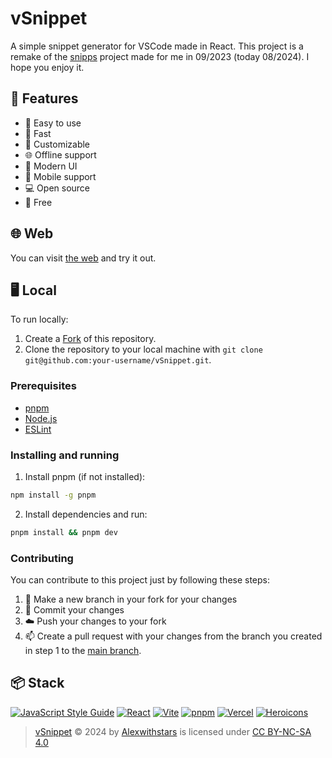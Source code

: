 # vSnippet
A simple snippet generator for VSCode made in React. This project is a remake of the [snipps](https://github.com/alexwithstars/pages/snipps) project made for me in 09/2023 (today 08/2024). I hope you enjoy it.

## 📝 Features
- 🐛 Easy to use
- 🚀 Fast
- 🎨 Customizable
- 🌐 Offline support
- 👔 Modern UI
- 📱 Mobile support
- 💻 Open source
- 💸 Free

## 🌐 Web
You can visit [the web](https://vsnippet.vercel.app/) and try it out.

## 🖥️ Local
To run locally:
1. Create a [Fork](https://github.com/alexwithstars/vSnippet/fork) of this repository.
2. Clone the repository to your local machine with `git clone git@github.com:your-username/vSnippet.git`.
### Prerequisites
- [pnpm](https://pnpm.io/)
- [Node.js](https://nodejs.org/en/)
- [ESLint](https://eslint.org/)

### Installing and running
1. Install pnpm (if not installed):
```bash
npm install -g pnpm
```
2. Install dependencies and run:
```bash
pnpm install && pnpm dev
```

### Contributing
You can contribute to this project just by following these steps:
1. 🌲 Make a new branch in your fork for your changes
2. 🚀 Commit your changes
3. ☁️ Push your changes to your fork
4. 📫 Create a pull request with your changes from the branch you created in step 1 to the [main branch](https://github.com/alexwithstars/vSnippet/tree/main).

## 📦 Stack
[![JavaScript Style Guide](https://img.shields.io/badge/StandardJs--f3df49?logo=standardjs&style=for-the-badge)](https://standardjs.com)
[![React](https://img.shields.io/badge/ReactJs--58c4dc?logo=react&style=for-the-badge)](https://reactjs.org/)
[![Vite](https://img.shields.io/badge/Vite--747bff?logo=vite&logoColor=ffcb23&style=for-the-badge)](https://vitejs.dev/)
[![pnpm](https://img.shields.io/badge/pnpm--f69220?logo=pnpm&logoColor=white&style=for-the-badge)](https://pnpm.io/)
[![Vercel](https://img.shields.io/badge/Vercel--000000?logo=vercel&logoColor=white&style=for-the-badge)](https://vercel.com/)
[![Heroicons](https://img.shields.io/badge/Heroicons--8b5cf6?style=for-the-badge&label=🤖%20heroicons)](https://heroicons.com/)

> [vSnippet](https://github.com/alexwithstars/vSnippet/) © 2024 by [Alexwithstars](https://github.com/alexwithstars/) is licensed under [CC BY-NC-SA 4.0](https://creativecommons.org/licenses/by-nc-sa/4.0/)